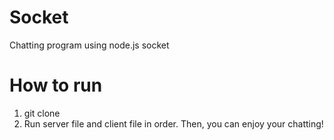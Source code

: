 # Socket
Chatting program using node.js socket 

# How to run
1. git clone
2. Run server file and client file in order. 
Then, you can enjoy your chatting!

